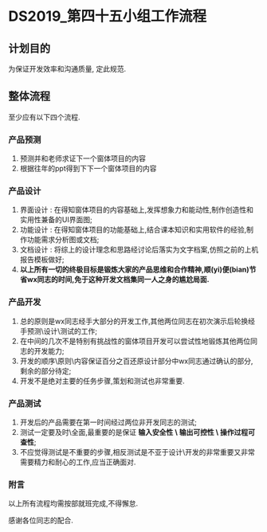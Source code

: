 # DS2019_第四十五小组工作流程

## 计划目的

为保证开发效率和沟通质量, 定此规范.

## 整体流程

至少应有以下四个流程.

### 产品预测

1. 预测并和老师求证下一个窗体项目的内容
2. 根据往年的ppt得到下下一个窗体项目的内容

### 产品设计

1. 界面设计 : 在得知窗体项目的内容基础上,发挥想象力和能动性,制作创造性和实用性兼备的UI界面图;
2. 功能设计 : 在得知窗体项目的功能基础上,结合课本知识和实用软件的经验,制作功能需求分析图或文档;
3. 文档设计 : 将综上的设计理念和思路经讨论后落实为文字档案,仿照之前的上机报告模板做好;
4. **以上所有一切的终极目标是锻炼大家的产品思维和合作精神,顺(yi)便(bian)节省wx同志的时间,免于这种开发文档集同一人之身的尴尬局面.**

### 产品开发

1. 总的原则是wx同志经手大部分的开发工作,其他两位同志在初次演示后轮换经手预测\设计\测试的工作;
2. 在中间的几次不是特别有挑战性的窗体项目开发可以尝试性地锻炼其他两位同志的开发能力;
3. 开发的顺序\原则\内容保证百分之百还原设计部分中wx同志通过确认的部分,剩余的部分待定;
4. 开发不是绝对主要的任务步骤,策划和测试也非常重要.

### 产品测试

1. 开发后的产品需要在第一时间经过两位非开发同志的测试;
2. 测试一定要及时\全面,最重要的是保证 **输入安全性 \ 输出可控性 \ 操作过程可查性**;
3. 不应觉得测试是不重要的步骤,相反测试是不亚于设计\开发的非常重要又非常需要精力和耐心的工作,应当正确面对.

### 附言

以上所有流程均需按部就班完成,不得懈怠.

感谢各位同志的配合.